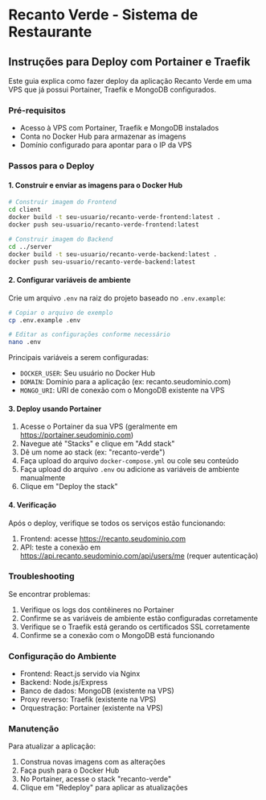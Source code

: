 # Recanto Verde - Sistema de Restaurante

## Instruções para Deploy com Portainer e Traefik

Este guia explica como fazer deploy da aplicação Recanto Verde em uma VPS que já possui Portainer, Traefik e MongoDB configurados.

### Pré-requisitos

- Acesso à VPS com Portainer, Traefik e MongoDB instalados
- Conta no Docker Hub para armazenar as imagens
- Domínio configurado para apontar para o IP da VPS

### Passos para o Deploy

#### 1. Construir e enviar as imagens para o Docker Hub

```bash
# Construir imagem do Frontend
cd client
docker build -t seu-usuario/recanto-verde-frontend:latest .
docker push seu-usuario/recanto-verde-frontend:latest

# Construir imagem do Backend
cd ../server
docker build -t seu-usuario/recanto-verde-backend:latest .
docker push seu-usuario/recanto-verde-backend:latest
```

#### 2. Configurar variáveis de ambiente

Crie um arquivo `.env` na raiz do projeto baseado no `.env.example`:

```bash
# Copiar o arquivo de exemplo
cp .env.example .env

# Editar as configurações conforme necessário
nano .env
```

Principais variáveis a serem configuradas:
- `DOCKER_USER`: Seu usuário no Docker Hub
- `DOMAIN`: Domínio para a aplicação (ex: recanto.seudominio.com)
- `MONGO_URI`: URI de conexão com o MongoDB existente na VPS

#### 3. Deploy usando Portainer

1. Acesse o Portainer da sua VPS (geralmente em https://portainer.seudominio.com)
2. Navegue até "Stacks" e clique em "Add stack"
3. Dê um nome ao stack (ex: "recanto-verde")
4. Faça upload do arquivo `docker-compose.yml` ou cole seu conteúdo
5. Faça upload do arquivo `.env` ou adicione as variáveis de ambiente manualmente
6. Clique em "Deploy the stack"

#### 4. Verificação

Após o deploy, verifique se todos os serviços estão funcionando:

1. Frontend: acesse https://recanto.seudominio.com
2. API: teste a conexão em https://api.recanto.seudominio.com/api/users/me (requer autenticação)

### Troubleshooting

Se encontrar problemas:

1. Verifique os logs dos contêineres no Portainer
2. Confirme se as variáveis de ambiente estão configuradas corretamente
3. Verifique se o Traefik está gerando os certificados SSL corretamente
4. Confirme se a conexão com o MongoDB está funcionando

### Configuração do Ambiente

- Frontend: React.js servido via Nginx
- Backend: Node.js/Express
- Banco de dados: MongoDB (existente na VPS)
- Proxy reverso: Traefik (existente na VPS)
- Orquestração: Portainer (existente na VPS)

### Manutenção

Para atualizar a aplicação:

1. Construa novas imagens com as alterações
2. Faça push para o Docker Hub
3. No Portainer, acesse o stack "recanto-verde"
4. Clique em "Redeploy" para aplicar as atualizações
